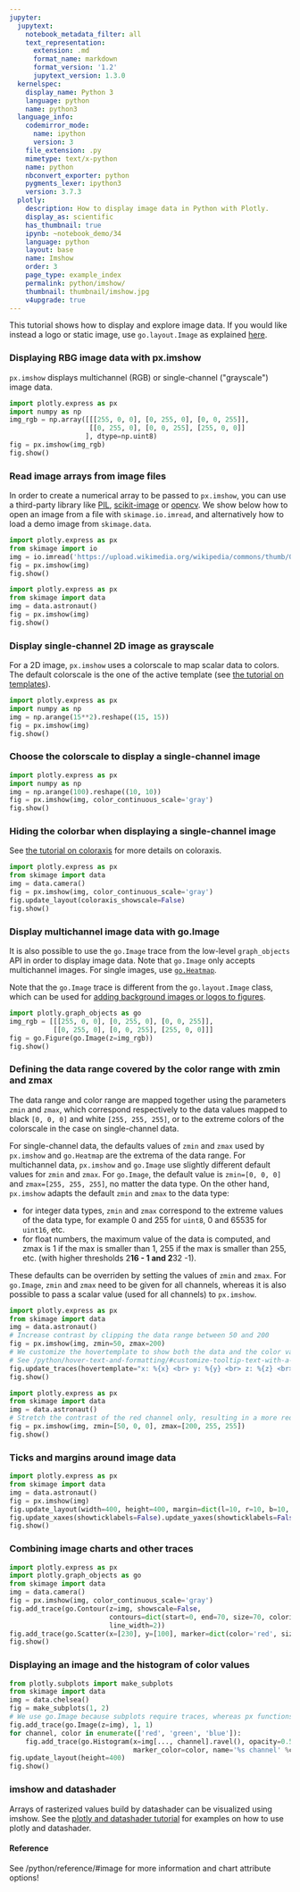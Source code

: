 ```yaml
---
jupyter:
  jupytext:
    notebook_metadata_filter: all
    text_representation:
      extension: .md
      format_name: markdown
      format_version: '1.2'
      jupytext_version: 1.3.0
  kernelspec:
    display_name: Python 3
    language: python
    name: python3
  language_info:
    codemirror_mode:
      name: ipython
      version: 3
    file_extension: .py
    mimetype: text/x-python
    name: python
    nbconvert_exporter: python
    pygments_lexer: ipython3
    version: 3.7.3
  plotly:
    description: How to display image data in Python with Plotly.
    display_as: scientific
    has_thumbnail: true
    ipynb: ~notebook_demo/34
    language: python
    layout: base
    name: Imshow
    order: 3
    page_type: example_index
    permalink: python/imshow/
    thumbnail: thumbnail/imshow.jpg
    v4upgrade: true
---
```


This tutorial shows how to display and explore image data. If you would like
instead a logo or static image, use `go.layout.Image` as explained
[here](/python/images).

### Displaying RBG image data with px.imshow

`px.imshow` displays multichannel (RGB) or single-channel ("grayscale") image data.

```python
import plotly.express as px
import numpy as np
img_rgb = np.array([[[255, 0, 0], [0, 255, 0], [0, 0, 255]],
                    [[0, 255, 0], [0, 0, 255], [255, 0, 0]]
                   ], dtype=np.uint8)
fig = px.imshow(img_rgb)
fig.show()
```

### Read image arrays from image files

In order to create a numerical array to be passed to `px.imshow`, you can use a third-party library like [PIL](https://pillow.readthedocs.io/en/stable/reference/Image.html#PIL.Image.open), [scikit-image](https://scikit-image.org/docs/dev/user_guide/getting_started.html) or [opencv](https://opencv-python-tutroals.readthedocs.io/en/latest/py_tutorials/py_gui/py_image_display/py_image_display.html). We show below how to open an image from a file with `skimage.io.imread`, and alternatively how to load a demo image from `skimage.data`.

```python
import plotly.express as px
from skimage import io
img = io.imread('https://upload.wikimedia.org/wikipedia/commons/thumb/0/00/Crab_Nebula.jpg/240px-Crab_Nebula.jpg')
fig = px.imshow(img)
fig.show()
```

```python
import plotly.express as px
from skimage import data
img = data.astronaut()
fig = px.imshow(img)
fig.show()
```

### Display single-channel 2D image as grayscale

For a 2D image, `px.imshow` uses a colorscale to map scalar data to colors. The default colorscale is the one of the active template (see [the tutorial on templates](/python/templates/)).

```python
import plotly.express as px
import numpy as np
img = np.arange(15**2).reshape((15, 15))
fig = px.imshow(img)
fig.show()
```

### Choose the colorscale to display a single-channel image


```python
import plotly.express as px
import numpy as np
img = np.arange(100).reshape((10, 10))
fig = px.imshow(img, color_continuous_scale='gray')
fig.show()
```

### Hiding the colorbar when displaying a single-channel image

See [the tutorial on coloraxis](/python/colorscales/#share-color-axis) for more details on coloraxis.

```python
import plotly.express as px
from skimage import data
img = data.camera()
fig = px.imshow(img, color_continuous_scale='gray')
fig.update_layout(coloraxis_showscale=False)
fig.show()
```

### Display multichannel image data with go.Image

It is also possible to use the `go.Image` trace from the low-level `graph_objects` API in order to display image data. Note that `go.Image` only accepts multichannel images. For single images, use [`go.Heatmap`](/python/heatmaps).

Note that the `go.Image` trace is different from the `go.layout.Image` class, which can be used for [adding background images or logos to figures](/python/images).

```python
import plotly.graph_objects as go
img_rgb = [[[255, 0, 0], [0, 255, 0], [0, 0, 255]],
           [[0, 255, 0], [0, 0, 255], [255, 0, 0]]]
fig = go.Figure(go.Image(z=img_rgb))
fig.show()
```

### Defining the data range covered by the color range with zmin and zmax

The data range and color range are mapped together using the parameters `zmin` and `zmax`, which correspond respectively to the data values mapped to black `[0, 0, 0]` and white `[255, 255, 255]`, or to the extreme colors of the colorscale in the case on single-channel data.

For single-channel data, the defaults values of `zmin` and `zmax` used by `px.imshow` and `go.Heatmap` are the extrema of the data range. For multichannel data, `px.imshow` and `go.Image` use slightly different default values for `zmin` and `zmax`. For `go.Image`, the default value is `zmin=[0, 0, 0]` and `zmax=[255, 255, 255]`, no matter the data type. On the other hand, `px.imshow` adapts the default `zmin` and `zmax` to the data type:
- for integer data types, `zmin` and `zmax` correspond to the extreme values of the data type, for example 0 and 255 for `uint8`, 0 and 65535 for `uint16`, etc.
- for float numbers, the maximum value of the data is computed, and zmax is 1 if the max is smaller than 1, 255 if the max is smaller than 255, etc. (with higher thresholds 2**16 - 1 and 2**32 -1).

These defaults can be overriden by setting the values of `zmin` and `zmax`. For `go.Image`, `zmin` and `zmax` need to be given for all channels, whereas it is also possible to pass a scalar value (used for all channels) to `px.imshow`.

```python
import plotly.express as px
from skimage import data
img = data.astronaut()
# Increase contrast by clipping the data range between 50 and 200
fig = px.imshow(img, zmin=50, zmax=200)
# We customize the hovertemplate to show both the data and the color values
# See /python/hover-text-and-formatting/#customize-tooltip-text-with-a-hovertemplate
fig.update_traces(hovertemplate="x: %{x} <br> y: %{y} <br> z: %{z} <br> color: %{color}")
fig.show()
```

```python
import plotly.express as px
from skimage import data
img = data.astronaut()
# Stretch the contrast of the red channel only, resulting in a more red image
fig = px.imshow(img, zmin=[50, 0, 0], zmax=[200, 255, 255])
fig.show()
```

### Ticks and margins around image data

```python
import plotly.express as px
from skimage import data
img = data.astronaut()
fig = px.imshow(img)
fig.update_layout(width=400, height=400, margin=dict(l=10, r=10, b=10, t=10))
fig.update_xaxes(showticklabels=False).update_yaxes(showticklabels=False)
fig.show()
```

### Combining image charts and other traces

```python
import plotly.express as px
import plotly.graph_objects as go
from skimage import data
img = data.camera()
fig = px.imshow(img, color_continuous_scale='gray')
fig.add_trace(go.Contour(z=img, showscale=False,
                         contours=dict(start=0, end=70, size=70, coloring='lines'),
                         line_width=2))
fig.add_trace(go.Scatter(x=[230], y=[100], marker=dict(color='red', size=16)))
fig.show()
```

### Displaying an image and the histogram of color values

```python
from plotly.subplots import make_subplots
from skimage import data
img = data.chelsea()
fig = make_subplots(1, 2)
# We use go.Image because subplots require traces, whereas px functions return a figure
fig.add_trace(go.Image(z=img), 1, 1)
for channel, color in enumerate(['red', 'green', 'blue']):
    fig.add_trace(go.Histogram(x=img[..., channel].ravel(), opacity=0.5,
                               marker_color=color, name='%s channel' %color), 1, 2)
fig.update_layout(height=400)
fig.show()
```

### imshow and datashader

Arrays of rasterized values build by datashader can be visualized using
imshow. See the [plotly and datashader tutorial](/python/datashader/) for 
examples on how to use plotly and datashader.


#### Reference
See /python/reference/#image for more information and chart attribute options!

